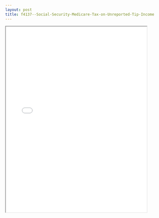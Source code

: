 ```yaml
---
layout: post
title: f4137--Social-Security-Medicare-Tax-on-Unreported-Tip-Income
---
```


<div class="pdf-container">
<iframe src="/ea/_pdf-2-md/f4137--Social-Security-Medicare-Tax-on-Unreported-Tip-Income.pdf" height="600" width="90%" allowFullScreen="true"></iframe>
</div>

